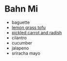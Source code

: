# Bahn Mi

* baguette
* [lemon grass tofu](./lemon-grass-tofu)
* [pickled carrot and radish](./vietnamese-quick-pickle)
* cilantro
* cucumber
* jalapeno
* sriracha mayo
